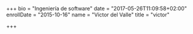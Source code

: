 +++
bio = "Ingeniería de software"
date = "2017-05-26T11:09:58+02:00"
enrollDate = "2015-10-16"
name = "Víctor del Valle"
title = "victor"

+++

